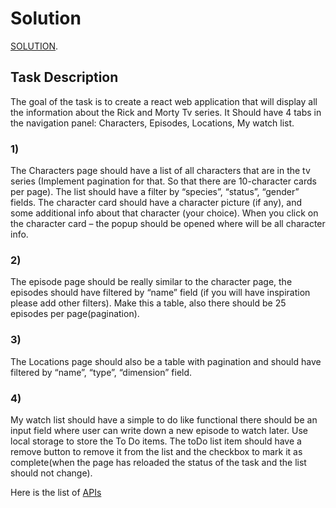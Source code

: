 # Solution

[SOLUTION](https://olesiatk.github.io/Rick-and-Morty/).

## Task Description

The goal of the task is to create a react web application that will display all the information about the Rick and Morty Tv series. It Should have 4 tabs in the navigation panel: Characters, Episodes, Locations, My watch list.

### 1) 
The 	Characters page should have a list of all characters that are in the tv series (Implement pagination for that. So that there are 	10-character cards per page). The list should have a filter by 	“species”, “status”, “gender” fields. The character card should have a character picture (if any), and some additional info about that character (your choice). When you click on the character card – the popup should be opened where will be all character info.

### 2) 
The episode page should be really similar to the character page, the episodes should have filtered by “name” field (if you will have inspiration please add other filters). Make this a table, also there should be 25 episodes per page(pagination). 	

### 3)
The Locations page should also be a table with pagination and should have filtered by “name”, “type”, “dimension” field.
 	
### 4) 
My watch list should have a simple to do like functional there should be an input field where user can write down a new episode to watch later. Use local storage to store the To Do items. The toDo list item should have a remove button to remove it from the list and the checkbox to mark it as complete(when the page has reloaded the status of the task and the list should not change).


Here is the list of [APIs](https://rickandmortyapi.com/documentation/#introduction)
